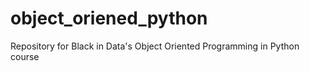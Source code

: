 # object_oriened_python
Repository for Black in Data's Object Oriented Programming in Python course
